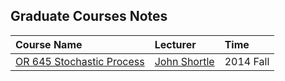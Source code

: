 ## Graduate Courses Notes

|Course Name| Lecturer | Time |
|:-----------|:---------|:-----|
|[OR 645 Stochastic Process](./file/stochatic-process.md)| [John Shortle](http://mason.gmu.edu/~jshortle/)| 2014 Fall|
